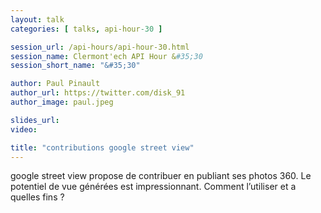 ```yaml
---
layout: talk
categories: [ talks, api-hour-30 ]

session_url: /api-hours/api-hour-30.html
session_name: Clermont'ech API Hour &#35;30
session_short_name: "&#35;30"

author: Paul Pinault
author_url: https://twitter.com/disk_91
author_image: paul.jpeg

slides_url: 
video:

title: "contributions google street view"
---
```


google street view propose de contribuer en publiant ses photos 360. Le potentiel de vue générées est impressionnant. Comment l’utiliser et a quelles fins ?
